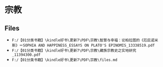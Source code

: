 # 宗教

## Files

- `F:/【01分类书籍】\kindle好书\更新7\PDF\宗教\智慧与幸福：论柏拉图的《厄庇诺米斯》＝SOPHIA AND HAPPINESS_ESSAYS ON PLATO'S EPINOMIS_13338519.pdf`
- `F:/【01分类书籍】\kindle好书\更新7\PDF\宗教\藏族宗教史之实地研究_11394300.pdf`
- `F:/【01分类书籍】\kindle好书\更新7\PDF\宗教\files.md`
